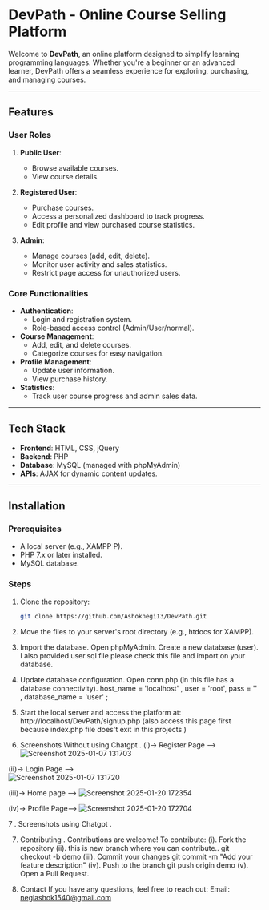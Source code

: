 # DevPath - Online Course Selling Platform

Welcome to **DevPath**, an online platform designed to simplify learning programming languages. Whether you're a beginner or an advanced learner, DevPath offers a seamless experience for exploring, purchasing, and managing courses.

---

## Features

### User Roles
1. **Public User**:
   - Browse available courses.
   - View course details.

2. **Registered User**:
   - Purchase courses.
   - Access a personalized dashboard to track progress.
   - Edit profile and view purchased course statistics.

3. **Admin**:
   - Manage courses (add, edit, delete).
   - Monitor user activity and sales statistics.
   - Restrict page access for unauthorized users.

### Core Functionalities
- **Authentication**: 
  - Login and registration system.
  - Role-based access control (Admin/User/normal).
- **Course Management**:
  - Add, edit, and delete courses.
  - Categorize courses for easy navigation.
- **Profile Management**:
  - Update user information.
  - View purchase history.
- **Statistics**:
  - Track user course progress and admin sales data.

---

## Tech Stack

- **Frontend**: HTML, CSS,  jQuery
- **Backend**: PHP
- **Database**: MySQL (managed with phpMyAdmin)
- **APIs**: AJAX for dynamic content updates.

---

## Installation

### Prerequisites
- A local server (e.g., XAMPP P).
- PHP 7.x or later installed.
- MySQL database.

### Steps
1. Clone the repository:
   ```bash
   git clone https://github.com/Ashoknegi13/DevPath.git
2. Move the files to your server's root directory (e.g., htdocs for XAMPP).
3. Import the database.
   Open phpMyAdmin.
   Create a new database (user).
    I also  provided user.sql file please check this file and import on your database.
4. Update database configuration.
    Open conn.php (in this file has a database connectivity).
      host_name =  'localhost' ,
      user =  'root',
      pass =  '' ,
      database_name =  'user' ;
5. Start the local server and access the platform at:
 http://localhost/DevPath/signup.php  (also access this page first because index.php file does't exit in this projects )

6. Screenshots Without using Chatgpt  .
   (i)-> Register Page --> 
![Screenshot 2025-01-07 131703](https://github.com/user-attachments/assets/cfaa175d-8aa6-456c-a1a1-433b32ab6f8b)

(ii)-> Login Page -->    
![Screenshot 2025-01-07 131720](https://github.com/user-attachments/assets/1c9c427a-17a5-488c-87a8-83c2f07a4d94)

(iii)-> Home page -->
 ![Screenshot 2025-01-20 172354](https://github.com/user-attachments/assets/241a1dc6-373d-4360-8b7d-1cdc0e6fbd34)

(iv)-> Profile Page-->
![Screenshot 2025-01-20 172704](https://github.com/user-attachments/assets/453d476e-ce17-4f91-a408-261e3cbc3fd1)



7 . Screenshots using Chatgpt .



7. Contributing .
  Contributions are welcome! To contribute: 
  (i). Fork the repository
  (ii).  this is new branch where you can contribute..
         git checkout -b demo
 (iii). Commit your changes
        git commit -m "Add your feature description"
 (iv). Push to the branch
       git push origin demo
(v). Open a Pull Request.

8. Contact
  If you have any questions, feel free to reach out:
  Email: negiashok1540@gmail.com

 






